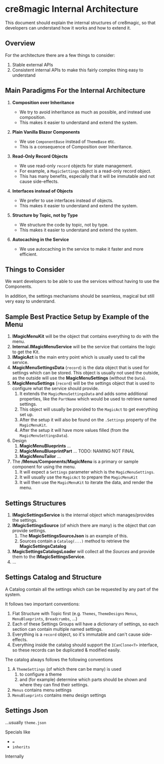 # cre8magic Internal Architecture

This document should explain the internal structures of cre8magic, so that developers can understand how it works and how to extend it.

## Overview

For the architecture there are a few things to consider:

1. Stable external APIs
1. Consistent internal APIs to make this fairly complex thing easy to understand

## Main Paradigms For the Internal Architecture

1. **Composition over Inheritance**
   * We try to avoid inheritance as much as possible, and instead use composition.
   * This makes it easier to understand and extend the system.

1. **Plain Vanilla Blazor Components**
    * We use `ComponentBase` instead of `ThemeBase` etc.
    * This is a consequence of Composition over Inheritance.


1. **Read-Only Record Objects**
    * We use read-only `record` objects for state management.
    * For example, a `MagicSettings` object is a read-only record object.
    * This has many benefits, especially that it will be immutable and not cause side-effects.

1. **Interfaces instead of Objects**
    * We prefer to use interfaces instead of objects.
    * This makes it easier to understand and extend the system.

1. **Structure by Topic, not by Type**
    * We structure the code by topic, not by type.
    * This makes it easier to understand and extend the system.

1. **Autocaching in the Service**
    * We use autocaching in the service to make it faster and more efficient.

   
## Things to Consider

We want developers to be able to use the services without having to use the Components.

In addition, the settings mechanisms should be seamless, magical but still very easy to understand.

## Sample Best Practice Setup by Example of the Menu

1. **IMagicMenuKit** will be the object that contains everything to do with the menu.
1. **Internal.IMagicMenuService** will be the service that contains the logic to get the Kit.
1. **IMagicAct** is the main entry point which is usually used to call the service.
1. **MagicMenuSettingsData** (`record`) is the data object that is used for settings which can be stored.
    This object is usually not used the outside, as the outside will use the **MagicMenuSettings** (without the `Data`).
1. **MagicMenuSettings** (`record`) will be the settings object that is used to configure what the service should provide.
    1. It extends the `MagicMenuSettingsData` and adds some additional properties, like the `PartName` which would be used to retrieve named settings.
    1. This object will usually be provided to the `MagicAct` to get everything set up.
    1. After the setup it will also be found on the `.Settings` property of the `MagicMenuKit`.
    1. After the setup it will have more values filled (from the `MagicMenuSettingsData`).
1. Design
    1. **MagicMenuBlueprints** ...
    1. **MagicMenuBlueprintPart** ... TODO: NAMING NOT FINAL
    1. **MagicMenuTailor** ...
1. The **/Menus/Components/MagicMenu** is a primary or sample component for using the menu.
    1. It will expect a `Settings` parameter which is the `MagicMenuSettings`.
    1. It will usually use the `MagicAct` to prepare the `MagicMenuKit`
    1. It will then use the `MagicMenuKit` to iterate the data, and render the menu.

## Settings Structures

1. **IMagicSettingsService** is the internal object which manages/provides the settings.
1. **IMagicSettingsSource** (of which there are many) is the object that _can_ provide settings.
    1. The **MagicSettingsSourceJson** is an example of this.
    1. Sources contain a `Catalog(...)` method to retrieve the **MagicSettingsCatalog**
1. **MagicSettingsCatalogsLoader** will collect all the _Sources_ and provide them to the **IMagicSettingsService**.
1. ...

## Settings Catalog and Structure

A Catalog contain all the settings which can be requested by any part of the system.

It follows two important conventions:

1. Flat Structure with Topic first (e.g. `Themes`, `ThemeDesigns` `Menus`, `MenuBlueprints`, `Breadcrumbs`, ...)
1. Each of these Settings Groups will have a dictionary of settings, so each section can contain multiple named settings.
1. Everything is a `record` object, so it's immutable and can't cause side-effects.
1. Everything inside the catalog should support the `ICanClone<T>` interface, so these records can be duplicated & modified easily.

The catalog always follows the following conventions

1. A `ThemeSettings` (of which there can be many) is used
    1. to configure a theme
    1. and (for example) determine which parts should be shown and where they can find their settings.
1. `Menus` contains menu settings
1. `MenuBlueprints` contains menu design settings

## Settings Json

...usually `theme.json`

Specials like

* `=`
* `inherits`

Internally 